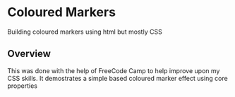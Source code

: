 # Coloured Markers
Building coloured markers using html but mostly CSS

## Overview
This was done with the help of FreeCode Camp to help improve upon my CSS skills. It demostrates a simple based coloured marker effect using core properties
